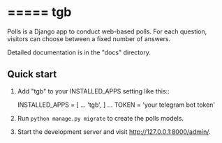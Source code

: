 =====
tgb
=====

Polls is a Django app to conduct web-based polls. For each question,
visitors can choose between a fixed number of answers.

Detailed documentation is in the "docs" directory.

Quick start
-----------

1. Add "tgb" to your INSTALLED_APPS setting like this::

    INSTALLED_APPS = [
        ...
        'tgb',
    ]
    ...
    TOKEN = 'your telegram bot token'

3. Run ``python manage.py migrate`` to create the polls models.

4. Start the development server and visit http://127.0.0.1:8000/admin/.
